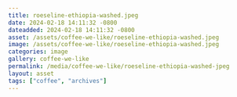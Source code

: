 ```yaml
---
title: roeseline-ethiopia-washed.jpeg
date: 2024-02-18 14:11:32 -0800
dateadded: 2024-02-18 14:11:32 -0800
asset: /assets/coffee-we-like/roeseline-ethiopia-washed.jpeg
image: /assets/coffee-we-like/roeseline-ethiopia-washed.jpeg
categories: image
gallery: coffee-we-like
permalink: /media/coffee-we-like/roeseline-ethiopia-washed-jpeg
layout: asset
tags: ["coffee", "archives"]
--- 
```

